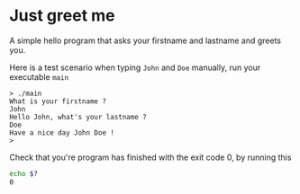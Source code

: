 # Just greet me
A simple hello program that asks your firstname and lastname and greets you.

Here is a test scenario when typing `John` and `Doe` manually, run your executable `main`
```
> ./main
What is your firstname ?
John
Hello John, what's your lastname ?
Doe
Have a nice day John Doe !
>
```

Check that you're program has finished with the exit code 0, by running this
```sh
echo $?
0
```

